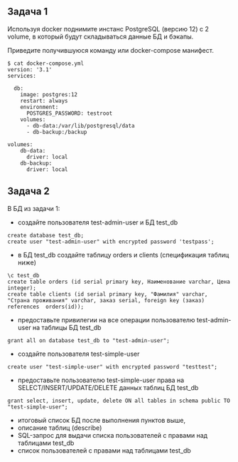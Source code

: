 ## Задача 1
Используя docker поднимите инстанс PostgreSQL (версию 12) c 2 volume, в который будут складываться данные БД и бэкапы.

Приведите получившуюся команду или docker-compose манифест.

```
$ cat docker-compose.yml
version: '3.1'
services:

  db:
    image: postgres:12
    restart: always
    environment:
      POSTGRES_PASSWORD: testroot
    volumes:
      - db-data:/var/lib/postgresql/data
      - db-backup:/backup

volumes:
    db-data:
      driver: local
    db-backup:
      driver: local
```

## Задача 2

В БД из задачи 1:

- создайте пользователя test-admin-user и БД test_db
```
create database test_db;
create user "test-admin-user" with encrypted password 'testpass';
```
- в БД test_db создайте таблицу orders и clients (спeцификация таблиц ниже)
```
\c test_db
create table orders (id serial primary key, Наименование varchar, Цена integer);
create table clients (id serial primary key, "Фамилия" varchar, "Страна проживания" varchar, заказ serial, foreign key (заказ) references  orders(id));
```
- предоставьте привилегии на все операции пользователю test-admin-user на таблицы БД test_db
```
grant all on database test_db to "test-admin-user";
```
- создайте пользователя test-simple-user
```
create user "test-simple-user" with encrypted password "testtest";
```
- предоставьте пользователю test-simple-user права на SELECT/INSERT/UPDATE/DELETE данных таблиц БД test_db
```
grant select, insert, update, delete ON all tables in schema public TO "test-simple-user";
```

- итоговый список БД после выполнения пунктов выше,
- описание таблиц (describe)
- SQL-запрос для выдачи списка пользователей с правами над таблицами test_db
- список пользователей с правами над таблицами test_db
